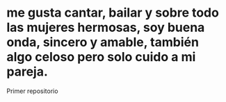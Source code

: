 # me gusta cantar, bailar y sobre todo las mujeres hermosas, soy buena onda, sincero y amable, también algo celoso pero solo cuido a mi pareja.
Primer repositorio
